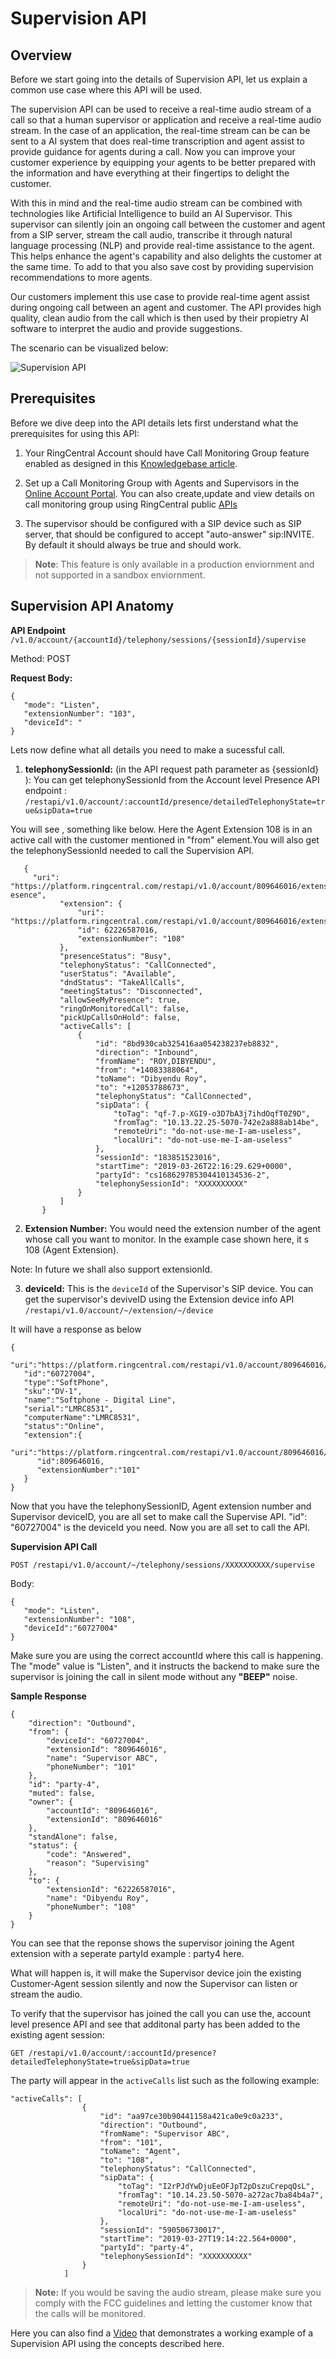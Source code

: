 # Supervision API

## Overview

Before we start going into the details of Supervision API, let us explain a common use case where this API will be used.

The supervision API can be used to receive a real-time audio stream of a call so that a human supervisor or application and receive a real-time audio stream. In the case of an application, the real-time stream can be can be sent to a AI system that does real-time transcription and agent assist to provide guidance for agents during a call. Now you can improve your customer experience by equipping your agents to be better prepared with the information and have everything at their fingertips to delight the customer. 
 
With this in mind and the real-time audio stream can be combined with technologies like Artificial Intelligence to build an AI Supervisor. This supervisor can silently join an ongoing call between the customer and agent from a SIP server, stream the call audio, transcribe it through natural language processing (NLP) and provide real-time assistance to the agent. This helps enhance the agent's capability and also delights the customer at the same time. To add to that you also save cost by providing supervision recommendations to more agents.

Our customers implement this use case to provide real-time agent assist during ongoing call between an agent and customer. The API provides high quality, clean audio from the call which is then used by their propietry AI software to interpret the audio and provide suggestions.
 
The scenario can be visualized below:
 
![Supervision API](../img/supervisionapi_v3.png)
  
## Prerequisites

Before we dive deep into the API details lets first understand what the prerequisites for using this API:

1. Your RingCentral Account should have Call Monitoring Group feature enabled as designed in this [Knowledgebase article](
https://support.ringcentral.com/s/article/8050?language=en_US).

2. Set up a Call Monitoring Group with Agents and Supervisors in the [Online Account Portal](https://service.ringcentral.com). You can also create,update and view details on call monitoring group using RingCentral public [APIs](https://developers.ringcentral.com/api-reference#Account-Provisioning-createCallMonitoringGroup)

3. The supervisor should be configured with a SIP device such as SIP server, that should be configured to accept "auto-answer" sip:INVITE. By default it should always be true and should work.

>**Note**: This feature is only available in a production enviornment and not supported in a sandbox enviornment.

## Supervision API Anatomy

**API Endpoint** `/v1.0/account/{accountId}/telephony/sessions/{sessionId}/supervise`

Method: POST

**Request Body:**

```
{  
   "mode": "Listen",
   "extensionNumber": "103",
   "deviceId": "
}
```

Lets now define what all details you need to make a sucessful call. 

1. **telephonySessionId:** (in the API request path parameter as {sessionId} ):
You can get telephonySessionId from the Account level Presence API endpoint : 
`/restapi/v1.0/account/:accountId/presence/detailedTelephonyState=true&sipData=true`

You will see , something like below. Here the Agent Extension 108 is in an active call with the customer mentioned in "from" element.You will also get the telephonySessionId needed to call the Supervision API. 

 ```
    {
      "uri": "https://platform.ringcentral.com/restapi/v1.0/account/809646016/extension/62226587016/pr esence",
            "extension": {
                "uri": "https://platform.ringcentral.com/restapi/v1.0/account/809646016/extension/62226587016",
                "id": 62226587016,
                "extensionNumber": "108"
            },
            "presenceStatus": "Busy",
            "telephonyStatus": "CallConnected",
            "userStatus": "Available",
            "dndStatus": "TakeAllCalls",
            "meetingStatus": "Disconnected",
            "allowSeeMyPresence": true,
            "ringOnMonitoredCall": false,
            "pickUpCallsOnHold": false,
            "activeCalls": [
                {
                    "id": "8bd930cab325416aa054238237eb8832",
                    "direction": "Inbound",
                    "fromName": "ROY,DIBYENDU",
                    "from": "+14083388064",
                    "toName": "Dibyendu Roy",
                    "to": "+12053788673",
                    "telephonyStatus": "CallConnected",
                    "sipData": {
                        "toTag": "qf-7.p-XGI9-o3D7bA3j7ihdOqfT0Z9D",
                        "fromTag": "10.13.22.25-5070-742e2a888ab14be",
                        "remoteUri": "do-not-use-me-I-am-useless",
                        "localUri": "do-not-use-me-I-am-useless"
                    },
                    "sessionId": "183851523016",
                    "startTime": "2019-03-26T22:16:29.629+0000",
                    "partyId": "cs168629785304410134536-2",
                    "telephonySessionId": "XXXXXXXXXX"
                }
            ]
        }
  ```


2. **Extension Number:** You would need the extension number of the agent whose call you want to   monitor. In the example case shown here, it s 108 (Agent Extension).

Note: In future we shall also support extensionId.

3. **deviceId:** This is the `deviceId` of the Supervisor's SIP device. You can get the supervisor's deviveID using the Extension device info API `/restapi/v1.0/account/~/extension/~/device`

It will have a response as below

``` 
{
   "uri":"https://platform.ringcentral.com/restapi/v1.0/account/809646016/device/60727004",
   "id":"60727004",
   "type":"SoftPhone",
   "sku":"DV-1",
   "name":"Softphone - Digital Line",
   "serial":"LMRC8531",
   "computerName":"LMRC8531",
   "status":"Online",
   "extension":{
      "uri":"https://platform.ringcentral.com/restapi/v1.0/account/809646016/extension/809646016",
      "id":809646016,
      "extensionNumber":"101"
   }
}
 ```
 
Now that you have the telephonySessionID, Agent extension number and Supervisor deviceID, you are all set to make call the Supervise API. "id": "60727004" is the deviceId you need. Now you are all set to call the API.

**Supervision API Call**

`POST /restapi/v1.0/account/~/telephony/sessions/XXXXXXXXXX/supervise`

Body:

```
{  
   "mode": "Listen",
   "extensionNumber": "108",
   "deviceId":"60727004"
}
```

Make sure you are using the correct accountId where this call is happening. The "mode" value is "Listen", and it instructs the backend to make sure the supervisor is joining the call in silent mode without any **"BEEP"** noise.

**Sample Response**

```
{
    "direction": "Outbound",
    "from": {
        "deviceId": "60727004",
        "extensionId": "809646016",
        "name": "Supervisor ABC",
        "phoneNumber": "101"
    },
    "id": "party-4",
    "muted": false,
    "owner": {
        "accountId": "809646016",
        "extensionId": "809646016"
    },
    "standAlone": false,
    "status": {
        "code": "Answered",
        "reason": "Supervising"
    },
    "to": {
        "extensionId": "62226587016",
        "name": "Dibyendu Roy",
        "phoneNumber": "108"
    }
}
```

You can see that the reponse shows the supervisor joining the Agent extension with a seperate partyId example : party4 here.

What will happen is, it will make the Supervisor device join the existing Customer-Agent session silently and now the Supervisor can listen or stream the audio. 

To verify that the supervisor has joined the call you can use the, account level presence API and see that additonal party has been added to the existing agent session:

`GET /restapi/v1.0/account/:accountId/presence?detailedTelephonyState=true&sipData=true`

The party will appear in the `activeCalls` list such as the following example:

```
"activeCalls": [
                {
                    "id": "aa97ce30b90441158a421ca0e9c0a233",
                    "direction": "Outbound",
                    "fromName": "Supervisor ABC",
                    "from": "101",
                    "toName": "Agent",
                    "to": "108",
                    "telephonyStatus": "CallConnected",
                    "sipData": {
                        "toTag": "I2rPJdYwDjuEeOFJpT2pDszuCrepqQsL",
                        "fromTag": "10.14.23.50-5070-a272ac7ba84b4a7",
                        "remoteUri": "do-not-use-me-I-am-useless",
                        "localUri": "do-not-use-me-I-am-useless"
                    },
                    "sessionId": "590506730017",
                    "startTime": "2019-03-27T19:14:22.564+0000",
                    "partyId": "party-4",
                    "telephonySessionId": "XXXXXXXXXX"
                }
            ]
 ```

> **Note:** If you would be saving the audio stream, please make sure you comply with the FCC guidelines and letting the customer know that the calls will be monitored. 

Here you can also find a [Video](https://vimeo.com/326948521) that demonstrates a working example of a Supervision API using the concepts described here.
